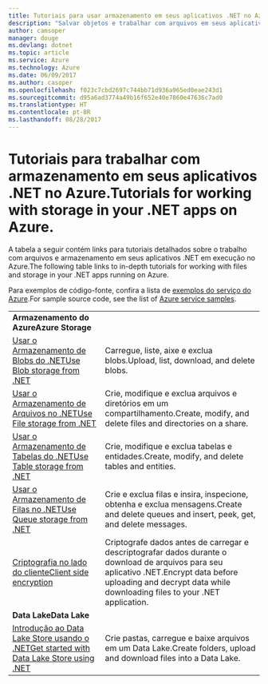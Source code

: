```yaml
---
title: Tutoriais para usar armazenamento em seus aplicativos .NET no Azure
description: "Salvar objetos e trabalhar com arquivos em seus aplicativos .NET em execução no Azure"
author: camsoper
manager: douge
ms.devlang: dotnet
ms.topic: article
ms.service: Azure
ms.technology: Azure
ms.date: 06/09/2017
ms.author: casoper
ms.openlocfilehash: f023c7cbd2697c744bb71d936a965ed0eae243d1
ms.sourcegitcommit: d95a6ad3774a49b16f652e40e7860e47636c7ad0
ms.translationtype: HT
ms.contentlocale: pt-BR
ms.lasthandoff: 08/28/2017
---
```

# <a name="tutorials-for-working-with-storage-in-your-net-apps-on-azure"></a><span data-ttu-id="b43d6-103">Tutoriais para trabalhar com armazenamento em seus aplicativos .NET no Azure.</span><span class="sxs-lookup"><span data-stu-id="b43d6-103">Tutorials for working with storage in your .NET apps on Azure.</span></span>

<span data-ttu-id="b43d6-104">A tabela a seguir contém links para tutoriais detalhados sobre o trabalho com arquivos e armazenamento em seus aplicativos .NET em execução no Azure.</span><span class="sxs-lookup"><span data-stu-id="b43d6-104">The following table links to in-depth tutorials for working with files and storage in your .NET apps running on Azure.</span></span>

<span data-ttu-id="b43d6-105">Para exemplos de código-fonte, confira a lista de [exemplos do serviço do Azure](https://azure.microsoft.com/resources/samples/?platform=dotnet).</span><span class="sxs-lookup"><span data-stu-id="b43d6-105">For sample source code, see the list of [Azure service samples](https://azure.microsoft.com/resources/samples/?platform=dotnet).</span></span>

| | |
|---|---|
| <span data-ttu-id="b43d6-106">**Armazenamento do Azure**</span><span class="sxs-lookup"><span data-stu-id="b43d6-106">**Azure Storage**</span></span> ||
| <span data-ttu-id="b43d6-107">[Usar o Armazenamento de Blobs do .NET][1]</span><span class="sxs-lookup"><span data-stu-id="b43d6-107">[Use Blob storage from .NET][1]</span></span> | <span data-ttu-id="b43d6-108">Carregue, liste, aixe e exclua blobs.</span><span class="sxs-lookup"><span data-stu-id="b43d6-108">Upload, list, download, and delete blobs.</span></span> |
| <span data-ttu-id="b43d6-109">[Usar o Armazenamento de Arquivos no .NET][4]</span><span class="sxs-lookup"><span data-stu-id="b43d6-109">[Use File storage from .NET][4]</span></span> | <span data-ttu-id="b43d6-110">Crie, modifique e exclua arquivos e diretórios em um compartilhamento.</span><span class="sxs-lookup"><span data-stu-id="b43d6-110">Create, modify, and delete files and directories on a share.</span></span> | 
| <span data-ttu-id="b43d6-111">[Usar o Armazenamento de Tabelas do .NET][3]</span><span class="sxs-lookup"><span data-stu-id="b43d6-111">[Use Table storage from .NET][3]</span></span> | <span data-ttu-id="b43d6-112">Crie, modifique e exclua tabelas e entidades.</span><span class="sxs-lookup"><span data-stu-id="b43d6-112">Create, modify, and delete tables and entities.</span></span> |
| <span data-ttu-id="b43d6-113">[Usar o Armazenamento de Filas no .NET][2]</span><span class="sxs-lookup"><span data-stu-id="b43d6-113">[Use Queue storage from .NET][2]</span></span> | <span data-ttu-id="b43d6-114">Crie e exclua filas e insira, inspecione, obtenha e exclua mensagens.</span><span class="sxs-lookup"><span data-stu-id="b43d6-114">Create and delete queues and insert, peek, get, and delete messages.</span></span> |
| <span data-ttu-id="b43d6-115">[Criptografia no lado do cliente][5]</span><span class="sxs-lookup"><span data-stu-id="b43d6-115">[Client side encryption][5]</span></span> | <span data-ttu-id="b43d6-116">Criptografe dados antes de carregar e descriptografar dados durante o download de arquivos para seu aplicativo .NET.</span><span class="sxs-lookup"><span data-stu-id="b43d6-116">Encrypt data before uploading and decrypt data while downloading files to your .NET application.</span></span> 
|<span data-ttu-id="b43d6-117">**Data Lake**</span><span class="sxs-lookup"><span data-stu-id="b43d6-117">**Data Lake**</span></span>||
| <span data-ttu-id="b43d6-118">[Introdução ao Data Lake Store usando o .NET][6]</span><span class="sxs-lookup"><span data-stu-id="b43d6-118">[Get started with Data Lake Store using .NET][6]</span></span> | <span data-ttu-id="b43d6-119">Crie pastas, carregue e baixe arquivos em um Data Lake.</span><span class="sxs-lookup"><span data-stu-id="b43d6-119">Create folders, upload and download files into a Data Lake.</span></span> | 

[1]: /azure/storage/storage-dotnet-how-to-use-blobs
[2]: /azure/storage/storage-dotnet-how-to-use-queues
[3]: /azure/storage/storage-dotnet-how-to-use-tables
[4]: /azure/storage/storage-dotnet-how-to-use-files
[5]: /azure/storage/storage-client-side-encryption
[6]: /azure/data-lake-store/data-lake-store-get-started-net-sdk
